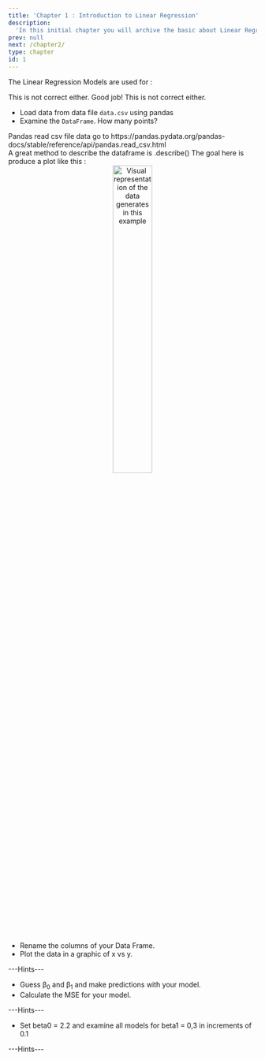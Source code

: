 ```yaml
---
title: 'Chapter 1 : Introduction to Linear Regression'
description:
  'In this initial chapter you will archive the basic about Linear Regression.' 
prev: null
next: /chapter2/
type: chapter
id: 1
---
```


<exercise id="1" title="Linear Regression Basics" type="slides">
    <slides source="chapter1_01_introduction"></slides>
</exercise>

<exercise id="2" title="Getting Started">

The Linear Regression Models are used for : 

<choice>
<opt text="Answer 1">This is not correct either.</opt>
<opt text="Approximate the dependency relationship between a dependent variable Y, the independent variables X." correct="true">Good job!</opt>
<opt text="Answer 3">This is not correct either.</opt>
</choice>

</exercise>

<exercise id="3" title="Describe your data">

- Load data from data file `data.csv` using pandas
- Examine the `DataFrame`. How many points?

<codeblock id="01_03"> 
Pandas read csv file data go to https://pandas.pydata.org/pandas-docs/stable/reference/api/pandas.read_csv.html
<br> 
A great method to describe the dataframe is .describe() 
</codeblock>

</exercise>

<exercise id="4" title="Draw x vs y">
The goal here is produce a plot like this :

<div style="text-align:center">
    <img src="./visual_representation.png" 
    alt="Visual representation of the data generates in this example" 
    width="40%">
</div>

- Rename the columns of your Data Frame.
- Plot the data in a graphic of x vs y.

<codeblock id="01_04">---Hints---</codeblock>

</exercise>

<exercise id="5" title="Estimate the Linear Model">

- Guess &beta;<sub>0</sub> and &beta;<sub>1</sub> and make predictions with your model.
- Calculate the MSE for your model.

<codeblock id="01_05">---Hints---</codeblock>

</exercise>

<exercise id="6" title="Analize the MSE">

- Set beta0 = 2.2 and examine all models for beta1 = 0,3 in increments of 0.1

<codeblock id="01_06">---Hints---</codeblock>

</exercise>